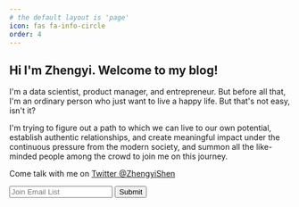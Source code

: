 ```yaml
---
# the default layout is 'page'
icon: fas fa-info-circle
order: 4
---
```


## Hi I'm Zhengyi. Welcome to my blog!

I'm a data scientist, product manager, and entrepreneur. But before all that, I'm an ordinary person who just want to live a happy life. But that's not easy, isn't it?

I'm trying to figure out a path to which we can live to our own potential, establish authentic relationships, and create meaningful impact under the continuous pressure from the modern society, and summon all the like-minded people among the crowd to join me on this journey.

Come talk with me on [Twitter @ZhengyiShen](https://twitter.com/ZhengyiShen)

<form action="https://submit-form.com/{{ site.form.formspark_form_id }}">
  <input type="email" id="email" name="email" placeholder="Join Email List" required="" />
  <button type="submit">Submit</button>
</form>
